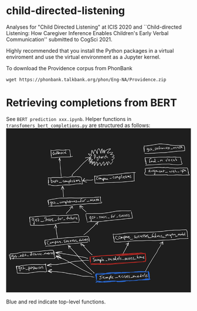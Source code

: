 # child-directed-listening
Analyses for "Child Directed Listening" at ICIS 2020 and ``Child-directed Listening: How Caregiver Inference Enables Children's Early Verbal Communication'' submitted to CogSci 2021.

Highly recommended that you install the Python packages in a virtual enviroment and use the virtual environment as a Jupyter kernel.

To download the Providence corpus from PhonBank

```
wget https://phonbank.talkbank.org/phon/Eng-NA/Providence.zip
```
# Retrieving completions from BERT

See `BERT prediction xxx.ipynb`. Helper functions in `transfomers_bert_completions.py` are structured as follows:
![function relationships in transformers retrieval code](figures/transformers_retrieval.png)

Blue and red indicate top-level functions.
